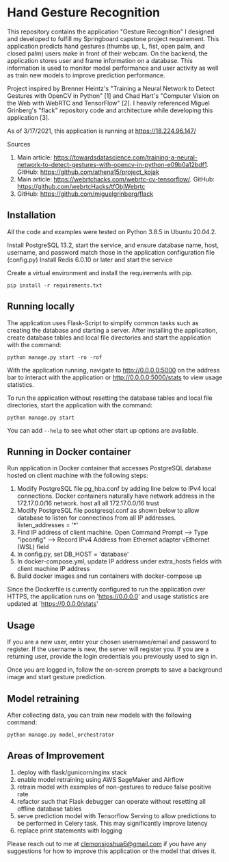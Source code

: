 # Hand Gesture Recognition

This repository contains the application "Gesture Recognition" I designed and developed to fulfill my Springboard capstone project requirement. This application predicts hand gestures (thumbs up, L, fist, open palm, and closed palm) users make in front of their webcam. On the backend, the application stores user and frame information on a database. This information is used to monitor model performance and user activity as well as train new models to improve prediction performance. 

Project inspired by Brenner Heintz's "Training a Neural Network to Detect Gestures with OpenCV in Python" [1] and Chad Hart's "Computer Vision on the Web with WebRTC and TensorFlow" [2].
I heavily referenced Miguel Grinberg's "flack" repository code and architecture while developing this application [3].

As of 3/17/2021, this application is running at https://18.224.96.147/

Sources
1. Main article: https://towardsdatascience.com/training-a-neural-network-to-detect-gestures-with-opencv-in-python-e09b0a12bdf1. GitHub: https://github.com/athena15/project_kojak
2. Main article: https://webrtchacks.com/webrtc-cv-tensorflow/. GitHub: https://github.com/webrtcHacks/tfObjWebrtc
3. GitHub: https://github.com/miguelgrinberg/flack

## Installation

All the code and examples were tested on Python 3.8.5 in Ubuntu 20.04.2.

Install PostgreSQL 13.2, start the service, and ensure database name, host, username, and password match those in the application configuration file (config.py)
Install Redis 6.0.10 or later and start the service 

Create a virtual environment and install the requirements with pip.

    pip install -r requirements.txt

## Running locally

The application uses Flask-Script to simplify common tasks such as creating the database and starting a server. After installing the application, 
create database tables and local file directories and start the application with the command:

    python manage.py start -ro -rof

With the application running, navigate to http://0.0.0.0:5000 on the address bar to interact with the application or http://0.0.0.0:5000/stats to view usage statistics. 

To run the application without resetting the database tables and local file directories, start the application with the command:

    python manage.py start

You can add `--help` to see what other start up options are available.

## Running in Docker container

Run application in Docker container that accesses PostgreSQL database hosted on client machine with the following steps:

1. Modify PostgreSQL file pg_hba.conf by adding line below to IPv4 local connections. Docker containers naturally have network address in the 172.17.0.0/16 network. 
    host    all             all             172.17.0.0/16           trust
2. Modify PostgreSQL file postgresql.conf as shown below to allow database to listen for connectinos from all IP addresses.
    listen_addresses = '*'
3. Find IP address of client machine.
    Open Command Prompt --> Type "ipconfig" --> Record IPv4 Address from Ethernet adapter vEthernet (WSL) field
4. In config.py, set DB_HOST = 'database'
5. In docker-compose.yml, update IP address under extra_hosts fields with client machine IP address  
6. Build docker images and run containers with docker-compose up

Since the Dockerfile is currently configured to run the application over HTTPS, the application runs on 'https://0.0.0.0' and usage statistics are updated at `https://0.0.0.0/stats'

##  Usage

If you are a new user, enter your chosen username/email and password to register. If the username is new, the server will register you. If you are a returning user, provide the login credentials you previously used to sign in.

Once you are logged in, follow the on-screen prompts to save a background image and start gesture prediction. 

## Model retraining

After collecting data, you can train new models with the following command: 

    python manage.py model_orchestrator

## Areas of Improvement
1. deploy with flask/gunicorn/nginx stack
2. enable model retraining using AWS SageMaker and Airflow
3. retrain model with examples of non-gestures to reduce false positive rate 
4. refactor such that Flask debugger can operate without resetting all offline database tables
5. serve prediction model with Tensorflow Serving to allow predictions to be performed in Celery task. This may significantly improve latency 
6. replace print statements with logging

Please reach out to me at clemonsjoshua6@gmail.com if you have any suggestions for how to improve this application or the model that drives it.
